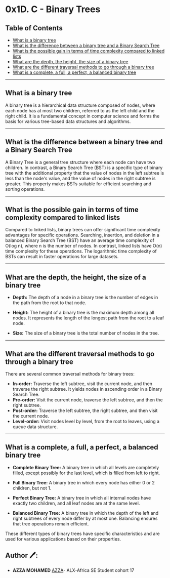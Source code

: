 # 0x1D. C - Binary Trees

## Table of Contents
- [What is a binary tree](#what-is-a-binary-tree)
- [What is the difference between a binary tree and a Binary Search Tree](#difference-between-binary-tree-and-binary-search-tree)
- [What is the possible gain in terms of time complexity compared to linked lists](#time-complexity-compared-to-linked-lists)
- [What are the depth, the height, the size of a binary tree](#depth-height-and-size-of-binary-tree)
- [What are the different traversal methods to go through a binary tree](#binary-tree-traversal-methods)
- [What is a complete, a full, a perfect, a balanced binary tree](#types-of-binary-trees)

---

## What is a binary tree

A binary tree is a hierarchical data structure composed of nodes, where each node has at most two children, referred to as the left child and the right child. It is a fundamental concept in computer science and forms the basis for various tree-based data structures and algorithms.

---

## What is the difference between a binary tree and a Binary Search Tree

A Binary Tree is a general tree structure where each node can have two children. In contrast, a Binary Search Tree (BST) is a specific type of binary tree with the additional property that the value of nodes in the left subtree is less than the node's value, and the value of nodes in the right subtree is greater. This property makes BSTs suitable for efficient searching and sorting operations.

---

## What is the possible gain in terms of time complexity compared to linked lists

Compared to linked lists, binary trees can offer significant time complexity advantages for specific operations. Searching, insertion, and deletion in a balanced Binary Search Tree (BST) have an average time complexity of O(log n), where n is the number of nodes. In contrast, linked lists have O(n) time complexity for these operations. The logarithmic time complexity of BSTs can result in faster operations for large datasets.

---

## What are the depth, the height, the size of a binary tree

- **Depth:** The depth of a node in a binary tree is the number of edges in the path from the root to that node.

- **Height:** The height of a binary tree is the maximum depth among all nodes. It represents the length of the longest path from the root to a leaf node.

- **Size:** The size of a binary tree is the total number of nodes in the tree.

---

## What are the different traversal methods to go through a binary tree

There are several common traversal methods for binary trees:
- **In-order:** Traverse the left subtree, visit the current node, and then traverse the right subtree. It yields nodes in ascending order in a Binary Search Tree.
- **Pre-order:** Visit the current node, traverse the left subtree, and then the right subtree.
- **Post-order:** Traverse the left subtree, the right subtree, and then visit the current node.
- **Level-order:** Visit nodes level by level, from the root to leaves, using a queue data structure.

---

## What is a complete, a full, a perfect, a balanced binary tree

- **Complete Binary Tree:** A binary tree in which all levels are completely filled, except possibly for the last level, which is filled from left to right.

- **Full Binary Tree:** A binary tree in which every node has either 0 or 2 children, but not 1.

- **Perfect Binary Tree:** A binary tree in which all internal nodes have exactly two children, and all leaf nodes are at the same level.

- **Balanced Binary Tree:** A binary tree in which the depth of the left and right subtrees of every node differ by at most one. Balancing ensures that tree operations remain efficient.

These different types of binary trees have specific characteristics and are used for various applications based on their properties.

## Author 🖊️:
* **AZZA MOHAMED** [AZZA](https://github.com/medazza)- ALX-Africa SE Student cohort 17
